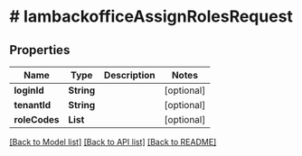 # # IambackofficeAssignRolesRequest


## Properties 


Name | Type | Description | Notes
------------ | ------------- | ------------- | -------------
**loginId**| **String** |   | [optional]
**tenantId**| **String** |   | [optional]
**roleCodes**| **List<String>** |   | [optional]


[[Back to Model list]](../../README.md#models) [[Back to API list]](../../README.md#endpoints) [[Back to README]](../../README.md)

